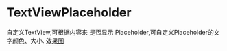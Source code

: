 TextViewPlaceholder
===================

自定义TextView,可根据内容来 是否显示 Placeholder,可自定义Placeholder的文字颜色、大小.
[效果图](http://7xj1v1.com1.z0.glb.clouddn.com/textView.gif)

